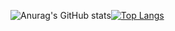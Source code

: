
![Anurag's GitHub stats](https://github-readme-stats.vercel.app/api?username=AllTheGreat&theme=midnight-purple&show_icons=true)[![Top Langs](https://github-readme-stats.vercel.app/api/top-langs/?username=AllTheGreat&theme=midnight-purple&layout=compact)](https://github.com/anuraghazra/github-readme-stats)





